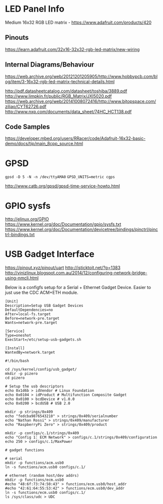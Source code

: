 
LED Panel Info
==============

Medium 16x32 RGB LED matrix - https://www.adafruit.com/products/420

Pinouts
-------
https://learn.adafruit.com/32x16-32x32-rgb-led-matrix/new-wiring

Internal Diagrams/Behaviour
---------------------------
https://web.archive.org/web/20121201205905/http://www.hobbypcb.com/blog/item/3-16x32-rgb-led-matrix-technical-details.html

http://pdf.datasheetcatalog.com/datasheet/toshiba/3889.pdf
http://www.limpkin.fr/public/RGB_Matrix/JXI5020.pdf
https://web.archive.org/web/20141008072416/http://www.bjtopspace.com/ziliao/CYT62726.pdf
http://www.nxp.com/documents/data_sheet/74HC_HCT138.pdf

Code Samples
------------
https://developer.mbed.org/users/RRacer/code/Adafruit-16x32-basic-demo/docs/tip/main_8cpp_source.html


GPSD
====

`gpsd -D 5 -N -n /dev/ttyAMA0`
`GPSD_UNITS=metric cgps`

http://www.catb.org/gpsd/gpsd-time-service-howto.html


GPIO sysfs
==========

http://elinux.org/GPIO
https://www.kernel.org/doc/Documentation/gpio/sysfs.txt
https://www.kernel.org/doc/Documentation/devicetree/bindings/pinctrl/pinctrl-bindings.txt


USB Gadget Interface
====================

https://pinout.xyz/pinout/uart
http://isticktoit.net/?p=1383
http://vinizlinux.blogspot.com.au/2014/12/configuring-network-bridge-using-nmcli.html

Below is a configfs setup for a Serial + Ethernet Gadget Device. Easier to just
use the CDC ACM+ETH module.

```
[Unit]
Description=Setup USB Gadget Devices
DefaultDependencies=no
After=local-fs.target
Before=network-pre.target
Wants=network-pre.target

[Service]
Type=oneshot
ExecStart=/etc/setup-usb-gadgets.sh

[Install]
WantedBy=network.target
```


```
#!/bin/bash

cd /sys/kernel/config/usb_gadget/
mkdir -p pizero
cd pizero

# Setup the usb descriptors
echo 0x1d6b > idVendor # Linux Foundation
echo 0x0104 > idProduct # Multifunction Composite Gadget
echo 0x0100 > bcdDevice # v1.0.0
echo 0x0200 > bcdUSB # USB 2.0

mkdir -p strings/0x409
echo "fedcba9876543210" > strings/0x409/serialnumber
echo "Nathan Rossi" > strings/0x409/manufacturer
echo "RaspberryPi Zero" > strings/0x409/product

mkdir -p configs/c.1/strings/0x409
echo "Config 1: ECM Network" > configs/c.1/strings/0x409/configuration
echo 250 > configs/c.1/MaxPower

# gadget functions

# serial
mkdir -p functions/acm.usb0
ln -s functions/acm.usb0 configs/c.1/

# ethernet (random host/dev addrs)
mkdir -p functions/ecm.usb0
#echo "48:6f:73:74:50:43" > functions/ecm.usb0/host_addr
#echo "42:61:64:55:53:42" > functions/ecm.usb0/dev_addr
ln -s functions/ecm.usb0 configs/c.1/
ls /sys/class/udc > UDC

```
